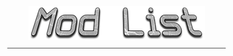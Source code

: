<h4 id="main" align="center">
    <img src="images/Mod-List.png" alt="main" align="center">
</h4>

___

<strong>
<h3 align="center">

</h3>
<strong>